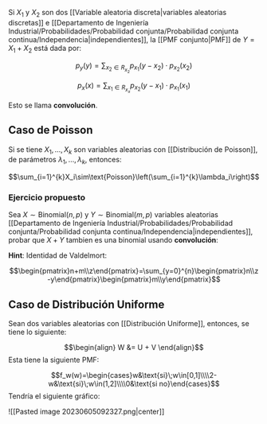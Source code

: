 
Si $X_1$ y $X_2$ son dos [[Variable aleatoria discreta|variables aleatorias discretas]] e [[Departamento de Ingeniería Industrial/Probabilidades/Probabilidad conjunta/Probabilidad conjunta continua/Independencia|independientes]], la [[PMF conjunto|PMF]] de $Y=X_1 + X_2$ está dada por: 


$$p_y(y)=\sum_{x_2\in R_{x_2}}p_{x_1}(y-x_2)\cdot p_{x_2}(x_2)$$

$$p_x(x)=\sum_{x_1\in R_{x_x}}p_{x_2}(y-x_1)\cdot p_{x_1}(x_1)$$

Esto se llama **convolución**. 

## Caso de Poisson 

Si se tiene $X_1,\dots,X_k$ son variables aleatorias con [[Distribución de Poisson]], de parámetros $\lambda_1,\dots,\lambda_k$, entonces: 

$$\sum_{i=1}^{k}X_i\sim\text{Poisson}\left(\sum_{i=1}^{k}\lambda_i\right)$$ 
### Ejercicio propuesto 

Sea $X\sim\text{Binomial}(n,p)$ y $Y\sim\text{Binomial}(m,p)$ variables aleatorias [[Departamento de Ingeniería Industrial/Probabilidades/Probabilidad conjunta/Probabilidad conjunta continua/Independencia|independientes]], probar que $X+Y$ tambien es una binomial usando **convolución**: 

**Hint**: Identidad de Valdelmort: 

$$\begin{pmatrix}n+m\\z\end{pmatrix}=\sum_{y=0}^{n}\begin{pmatrix}n\\z-y\end{pmatrix}\begin{pmatrix}m\\y\end{pmatrix}$$ 
## Caso de Distribución Uniforme 

Sean dos variables aleatorias con [[Distribución Uniforme]], entonces, se tiene lo siguiente: 

$$\begin{align}
W &= U + V
\end{align}$$ 
Esta tiene la siguiente PMF: 

$$f_w(w)=\begin{cases}w&\text{si}\;w\in[0,1]\\\\2-w&\text{si}\;w\in(1,2]\\\\0&\text{si no}\end{cases}$$ 
Tendría el siguiente gráfico: 

![[Pasted image 20230605092327.png|center]]

